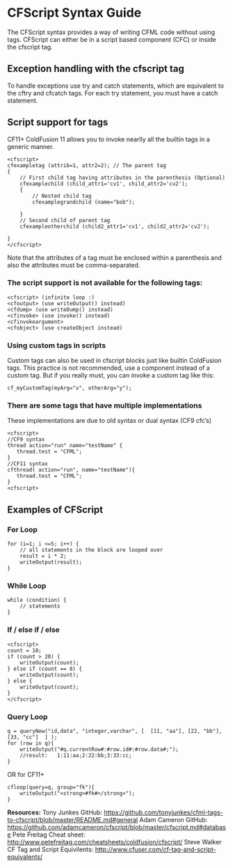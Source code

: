 # CFScript Syntax Guide

The CFScript syntax provides a way of writing CFML code without using tags. CFScript can either be in a script based component (CFC) or inside the cfscript tag.



## Exception handling with the cfscript tag

To handle exceptions use try and catch statements, which are equivalent to the cftry and cfcatch tags. For each try statement, you must have a catch statement. 


## Script support for tags

CF11+ ColdFusion 11 allows you to invoke nearlly all the builtin tags in a generic manner. 

    <cfscript>
    cfexampletag (attrib=1, attr2=2); // The parent tag
    {
        // First child tag having attributes in the parenthesis (Optional)
        cfexamplechild (child_attr1='cv1', child_attr2='cv2');  
        {
            // Nested child tag
            cfexamplegrandchild (name="bob"); 
 
        }
        // Second child of parent tag
        cfexampleotherchild (child2_attr1='cv1', child2_attr2='cv2');
 
    }
    </cfscript>

Note that the attributes of a tag must be enclosed within a parenthesis and also the attributes must be comma-separated.

### The script support is not available for the following tags:

    <cfscript> (infinite loop :)
    <cfoutput> (use writeOutput() instead)
    <cfdump> (use writeDump() instead)
    <cfinvoke> (use invoke() instead)
    <cfinvokeargument>
    <cfobject> (use createObject instead)


### Using custom tags in scripts

Custom tags can also be used  in cfscript blocks just like builtin ColdFusion tags. This practice is not recommended, use a component instead of a custom tag. But if you really must, you can invoke a custom tag like this:

    cf_myCustomTag(myArg="x", otherArg="y");


### There are some tags that have multiple implementations

These implementations are due to old syntax or dual syntax (CF9 cfc’s)
    
    <cfscript> 
    //CF9 syntax
    thread action="run" name="testName" {
	   thread.test = "CFML";
    }
    //CF11 syntax
    cfthread( action="run", name="testName"){
	   thread.test = "CFML";
    }
    <cfscript>

## Examples of CFScript
    
### For Loop

    for (i=1; i <=5; i++) {
        // all statements in the block are looped over
        result = i * 2;
        writeOutput(result);
    }

### While Loop
    while (condition) {
        // statements
    }

### If / else if / else 
    <cfscript>
    count = 10; 
    if (count > 20) { 
        writeOutput(count); 
    } else if (count == 8) { 
        writeOutput(count); 
    } else { 
        writeOutput(count); 
    }
    </cfscript>
    
### Query Loop

    q = queryNew("id,data", "integer,varchar", [  [11, "aa"], [22, "bb"], [33, "cc"]  ] );
    for (row in q){
        writeOutput("#q.currentRow#:#row.id#:#row.data#;"); 
        //result:   1:11:aa;2:22:bb;3:33:cc;
    }

OR for CF11+

    cfloop(query=q, group="fk"){
        writeOutput("<strong>#fk#</strong>");
    }
    

<strong>Resources:</strong>
Tony Junkes GitHub: https://github.com/tonyjunkes/cfml-tags-to-cfscript/blob/master/README.md#general
Adam Cameron GitHub: https://github.com/adamcameron/cfscript/blob/master/cfscript.md#database
Pete Freitag Cheat sheet: http://www.petefreitag.com/cheatsheets/coldfusion/cfscript/
Steve Walker CF Tag and Script Equivilents: http://www.cfuser.com/cf-tag-and-script-equivalents/




